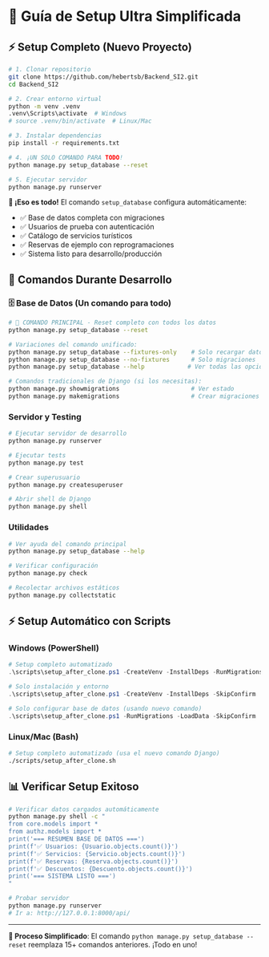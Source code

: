 # 🚀 Guía de Setup Ultra Simplificada

## ⚡ Setup Completo (Nuevo Proyecto)
```bash
# 1. Clonar repositorio
git clone https://github.com/hebertsb/Backend_SI2.git
cd Backend_SI2

# 2. Crear entorno virtual
python -m venv .venv
.venv\Scripts\activate  # Windows
# source .venv/bin/activate  # Linux/Mac

# 3. Instalar dependencias
pip install -r requirements.txt

# 4. ¡UN SOLO COMANDO PARA TODO!
python manage.py setup_database --reset

# 5. Ejecutar servidor
python manage.py runserver
```

**🎯 ¡Eso es todo!** El comando `setup_database` configura automáticamente:
- ✅ Base de datos completa con migraciones
- ✅ Usuarios de prueba con autenticación
- ✅ Catálogo de servicios turísticos  
- ✅ Reservas de ejemplo con reprogramaciones
- ✅ Sistema listo para desarrollo/producción

## 🔄 Comandos Durante Desarrollo

### 🗄️ Base de Datos (Un comando para todo)
```bash
# 🎯 COMANDO PRINCIPAL - Reset completo con todos los datos
python manage.py setup_database --reset

# Variaciones del comando unificado:
python manage.py setup_database --fixtures-only    # Solo recargar datos
python manage.py setup_database --no-fixtures      # Solo migraciones
python manage.py setup_database --help            # Ver todas las opciones

# Comandos tradicionales de Django (si los necesitas):
python manage.py showmigrations                    # Ver estado
python manage.py makemigrations                    # Crear migraciones
```

### Servidor y Testing
```bash
# Ejecutar servidor de desarrollo
python manage.py runserver

# Ejecutar tests
python manage.py test

# Crear superusuario
python manage.py createsuperuser

# Abrir shell de Django
python manage.py shell
```

### Utilidades
```bash
# Ver ayuda del comando principal
python manage.py setup_database --help

# Verificar configuración
python manage.py check

# Recolectar archivos estáticos
python manage.py collectstatic
```

## ⚡ Setup Automático con Scripts

### Windows (PowerShell)
```powershell
# Setup completo automatizado
.\scripts\setup_after_clone.ps1 -CreateVenv -InstallDeps -RunMigrations -LoadData -SkipConfirm

# Solo instalación y entorno
.\scripts\setup_after_clone.ps1 -CreateVenv -InstallDeps -SkipConfirm

# Solo configurar base de datos (usando nuevo comando)
.\scripts\setup_after_clone.ps1 -RunMigrations -LoadData -SkipConfirm
```

### Linux/Mac (Bash)
```bash
# Setup completo automatizado (usa el nuevo comando Django)
./scripts/setup_after_clone.sh
```

## 📊 Verificar Setup Exitoso

```bash
# Verificar datos cargados automáticamente
python manage.py shell -c "
from core.models import *
from authz.models import *
print('=== RESUMEN BASE DE DATOS ===')
print(f'✅ Usuarios: {Usuario.objects.count()}')
print(f'✅ Servicios: {Servicio.objects.count()}')
print(f'✅ Reservas: {Reserva.objects.count()}')
print(f'✅ Descuentos: {Descuento.objects.count()}')
print('=== SISTEMA LISTO ===')
"

# Probar servidor
python manage.py runserver
# Ir a: http://127.0.0.1:8000/api/
```

---

**🎯 Proceso Simplificado**: El comando `python manage.py setup_database --reset` reemplaza 15+ comandos anteriores. ¡Todo en uno!